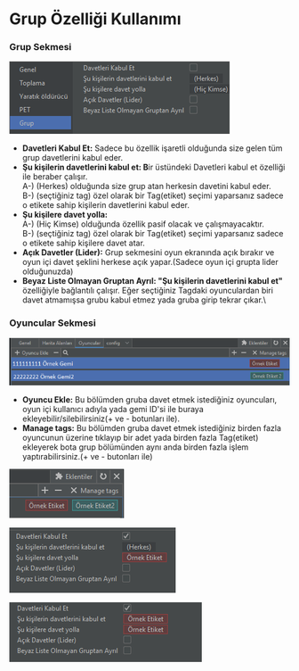 # Grup Özelliği Kullanımı

### Grup Sekmesi

![](<.gitbook/assets/image (110).png>)

* **Davetleri Kabul Et:** Sadece bu özellik işaretli olduğunda size gelen tüm grup davetlerini kabul eder.
* **Şu kişilerin davetlerini kabul et: B**ir üstündeki Davetleri kabul et özelliği ile beraber çalışır.\
  A-) (Herkes) olduğunda size grup atan herkesin davetini kabul eder.\
  B-) (seçtiğiniz tag) özel olarak bir Tag(etiket) seçimi yaparsanız sadece o etikete sahip kişilerin davetlerini kabul eder.
* **Şu kişilere davet yolla:**\
  A-) (Hiç Kimse) olduğunda özellik pasif olacak ve çalışmayacaktır.\
  B-) (seçtiğiniz tag) özel olarak bir Tag(etiket) seçimi yaparsanız sadece o etikete sahip kişilere davet atar.
* **Açık Davetler (Lider):** Grup sekmesini oyun ekranında açık bırakır ve oyun içi davet şeklini herkese açık yapar.(Sadece oyun içi grupta lider olduğunuzda)
* **Beyaz Liste Olmayan Gruptan Ayrıl: "Şu kişilerin davetlerini kabul et"** özelliğiyle bağlantılı çalışır. Eğer seçtiğiniz Tagdaki oyunculardan biri davet atmamışsa grubu kabul etmez yada gruba girip tekrar çıkar.\


### Oyuncular Sekmesi

![](<.gitbook/assets/image (31).png>)

* &#x20;**Oyuncu Ekle:** Bu bölümden gruba davet etmek istediğiniz oyuncuları, oyun içi kullanıcı adıyla yada gemi ID'si ile buraya ekleyebilir/silebilirsiniz(+ ve - botunları ile).
* **Manage tags:** Bu bölümden gruba davet etmek istediğiniz birden fazla oyuncunun üzerine tıklayıp bir adet yada birden fazla Tag(etiket) ekleyerek bota grup bölümünden aynı anda birden fazla işlem yaptırabilirsiniz.(+ ve - butonları ile)

![](<.gitbook/assets/image (114).png>)

![](<.gitbook/assets/image (225).png>)

![](<.gitbook/assets/image (271).png>)
